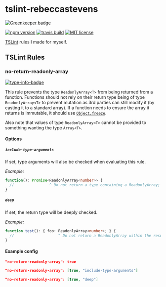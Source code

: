 # tslint-rebeccastevens

[![Greenkeeper badge](https://badges.greenkeeper.io/RebeccaStevens/tslint-rebeccastevens.svg)](https://greenkeeper.io/)

[![npm version][version-badge]][version-url]
[![travis build][travis-badge]][travis-url]
[![MIT license][license-badge]][license-url]

[TSLint](https://palantir.github.io/tslint/) rules I made for myself.

## TSLint Rules

### no-return-readonly-array

[![type-info-badge]][type-info-url]

This rule prevents the type `ReadonlyArray<T>` from being returned from a function. Functions should not rely on their return type being of type `ReadonlyArray<T>` to prevent mutation as 3rd parties can still modify it (by casting it to a standard array). If a function needs to ensure the array it returns is immutable, it should use [`Object.freeze`](https://developer.mozilla.org/en-US/docs/Web/JavaScript/Reference/Global_Objects/Object/freeze).

Also note that values of type `ReadonlyArray<T>` cannot be provided to something wanting the type `Array<T>`.

#### Options

##### `include-type-arguments`

If set, type arguments will also be checked when evaluating this rule.

*Example:*

```ts
function(): Promise<ReadonlyArray<number>> {
  //                ^ Do not return a type containing a ReadonlyArray; use an Array instead.
}
```

##### `deep`

If set, the return type will be deeply checked.

*Example:*

```ts
function test(): { foo: ReadonlyArray<number>; } {
  //                    ^ Do not return a ReadonlyArray within the result; use an Array instead.
}
```

#### Example config

```json
"no-return-readonly-array": true
```

```json
"no-return-readonly-array": [true, "include-type-arguments"]
```

```json
"no-return-readonly-array": [true, "deep"]
```

[version-badge]: https://img.shields.io/npm/v/@rebeccastevens/tslint-rebeccastevens.svg?logo=npm&style=flat-square
[version-url]: https://www.npmjs.com/package/@rebeccastevens/tslint-rebeccastevens
[travis-badge]: https://img.shields.io/travis/com/RebeccaStevens/tslint-rebeccastevens/master.svg?logo=travis&style=flat-square
[travis-url]: https://travis-ci.com/RebeccaStevens/tslint-rebeccastevens
[license-badge]: https://img.shields.io/github/license/RebeccaStevens/tslint-rebeccastevens.svg?style=flat-square
[license-url]: https://opensource.org/licenses/MIT

[has-fixer-badge]: https://img.shields.io/badge/has_fixer-yes-388e3c.svg?style=flat-square
[type-info-badge]: https://img.shields.io/badge/type_info-requried-d51313.svg?style=flat-square
[type-info-url]: https://palantir.github.io/tslint/usage/type-checking
